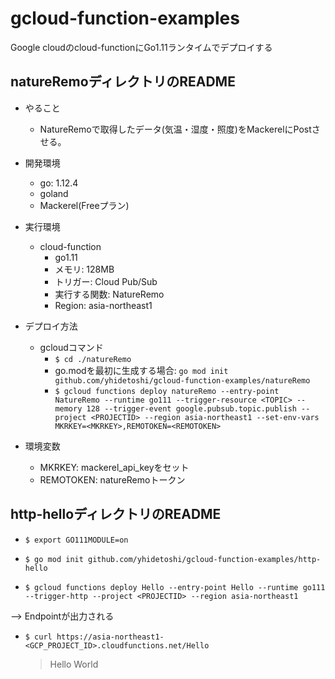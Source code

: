 # gcloud-function-examples

Google cloudのcloud-functionにGo1.11ランタイムでデプロイする


## natureRemoディレクトリのREADME
- やること
  - NatureRemoで取得したデータ(気温・湿度・照度)をMackerelにPostさせる。

- 開発環境
  - go: 1.12.4
  - goland
  - Mackerel(Freeプラン)

- 実行環境
  - cloud-function
    - go1.11
    - メモリ: 128MB
    - トリガー: Cloud Pub/Sub
    - 実行する関数: NatureRemo
    - Region: asia-northeast1

- デプロイ方法
  - gcloudコマンド
    - `$ cd ./natureRemo`
    - go.modを最初に生成する場合: `go mod init github.com/yhidetoshi/gcloud-function-examples/natureRemo`
    - `$ gcloud functions deploy natureRemo --entry-point NatureRemo --runtime go111 --trigger-resource <TOPIC> --memory 128 --trigger-event google.pubsub.topic.publish --project <PROJECTID> --region asia-northeast1 --set-env-vars MKRKEY=<MKRKEY>,REMOTOKEN=<REMOTOKEN>`

- 環境変数
  - MKRKEY: mackerel_api_keyをセット
  - REMOTOKEN: natureRemoトークン


## http-helloディレクトリのREADME
- `$ export GO111MODULE=on`

- `$ go mod init github.com/yhidetoshi/gcloud-function-examples/http-hello`

- `$ gcloud functions deploy Hello --entry-point Hello --runtime go111 --trigger-http --project <PROJECTID> --region asia-northeast1`

--> Endpointが出力される

- `$ curl https://asia-northeast1-<GCP_PROJECT_ID>.cloudfunctions.net/Hello`
  > Hello World

